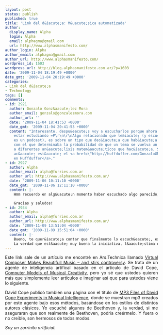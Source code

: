 ```yaml
---
layout: post
status: publish
published: true
title: 'Link del d&iacute;a: M&uacute;sica automatizada'
author:
  display_name: Alpha
  login: Alpha
  email: alphagma@gmail.com
  url: http://www.alphasmanifesto.com/
author_login: Alpha
author_email: alphagma@gmail.com
author_url: http://www.alphasmanifesto.com/
wordpress_id: 1603
wordpress_url: http://blog.alphasmanifesto.com.ar/?p=1603
date: '2009-11-04 18:19:49 +0000'
date_gmt: '2009-11-04 20:19:49 +0000'
categories:
- Link del d&iacute;a
- Technology
tags: []
comments:
- id: 2921
  author: Gonzalo Gonz&aacute;lez Mora
  author_email: gonzalo@gonzalezmora.com
  author_url: ''
  date: '2009-11-04 18:41:53 +0000'
  date_gmt: '2009-11-04 20:41:53 +0000'
  content: "Interesante, despu&eacute;s voy a escucharlos porque ahora deber&iacute;a
    estar estudiando =P\r\n\r\nAlgo relacionado que le&iacute; (y escuch&eacute; porque
    es un podcast), es sobre un tipo que dec&iacute;a que hab&iacute;a hecho un software
    con el que determinaba la probabilidad de que un tema se vuelva un hit, de acuerdo
    a diferentes an&aacute;lisis matem&aacute;ticos que hac&iacute;a. Si te interesa,
    ac&aacute; est&aacute; el <a href=\"http://huffduffer.com/GonzaloGM/8125\" rel=\"nofollow\">podcast
    en Huffduffer</a>."
- id: 2927
  author: Alpha
  author_email: alpha@furries.com.ar
  author_url: http://www.alphasmanifesto.com.ar/
  date: '2009-11-06 10:11:10 +0000'
  date_gmt: '2009-11-06 12:11:10 +0000'
  content: |-
    Hmm recuerdo en alg&uacute;n momento haber escuchado algo parecido, pero nunca en detalle. Muy buen dato que me tir&aacute;s, lo voy a escuchar.

    Gracias y saludos!
- id: 2934
  author: Alpha
  author_email: alpha@furries.com.ar
  author_url: http://www.alphasmanifesto.com.ar/
  date: '2009-11-09 13:51:04 +0000'
  date_gmt: '2009-11-09 15:51:04 +0000'
  content: |-
    Bueno, te quer&iacute;a contar que finalmente lo escuch&eacute;, est&aacute; muy buena la nota. De hecho, quise probar el sitio y, por qu&eacute; no, utilizarlo para ver qu&eacute; pod&iacute;a sacar yo de ah&iacute;. Pero bueno, me pareci&oacute; un poco caro jeje.
    La verdad que est&aacute; muy buena la iniciativa, l&aacute;stima que se haya vuelto tan "cerrada" para el negocio.
---
```

<p style="text-align: justify;">Este link sale de un art&iacute;culo me encontr&eacute; en Ars.Technica llamado <a href="http://arstechnica.com/science/news/2009/09/virtual-composer-makes-beautiful-musicand-stirs-controversy.ars">Virtual Composer Makes Beautifull Music &ndash; and stirs controversy</a>. Se trata de un agente de inteligencia artifical basado en el art&iacute;culo de David Cope, <a href="http://mitpress.mit.edu/catalog/item/?ttype=2&amp;tid=10661">Computer Models of Musical Creativity</a>, pero yo s&eacute; que ustedes quieren m&aacute;s que simplemente leer art&iacute;culos e imaginar as&iacute; que para ustedes viene lo siguiente.</p>
<p style="text-align: justify;">David Cope public&oacute; tambi&eacute;n una p&aacute;gina con el t&iacute;tulo de <a href="http://artsites.ucsc.edu/faculty/cope/mp3page.htm">MP3 Files of David Cope Experiments in Musical Intelligence</a>, donde se muestran mp3 creados por este agente bajo esos m&eacute;todos, bas&aacute;ndose en los estilos de distintos autores cl&aacute;sicos. Yo escuch&eacute; algunos de Beethoven y, la verdad, si me aseguraran que son realmente de Beethoven, podr&iacute;a cre&eacute;rmelo. Y fuera o no cre&iacute;ble, son hermosos de todos modos.</p>
<p style="text-align: justify;"><em>Soy un zorrinito artificial.</em></p>
